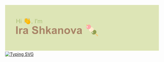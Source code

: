 <img src='https://github.com/miarexy/miarexy/blob/main/header.png' alt='preview'>
<a href="https://git.io/typing-svg"><img src="https://readme-typing-svg.herokuapp.com?font=Monospace&size=25&pause=1000&color=F0EAD2&width=435&lines=Junior+Frontend+developer+studing+at+Elbrus+Bootcamp" alt="Typing SVG" /></a>

<!--
**miarexy/miarexy** is a ✨ _special_ ✨ repository because its `README.md` (this file) appears on your GitHub profile.

Here are some ideas to get you started:

- 🔭 I’m currently working on ...
- 🌱 I’m currently learning ...
- 👯 I’m looking to collaborate on ...
- 🤔 I’m looking for help with ...
- 💬 Ask me about ...
- 📫 How to reach me: ...
- 😄 Pronouns: ...
- ⚡ Fun fact: ...
-->
